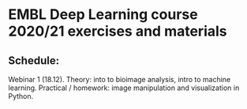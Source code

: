 # EMBL Deep Learning course 2020/21 exercises and materials 

## Schedule:

Webinar 1 (18.12). Theory: into to bioimage analysis, intro to machine learning. Practical / homework: image manipulation and visualization in Python.
